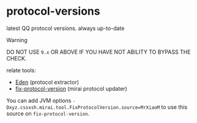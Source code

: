 # protocol-versions
latest QQ protocol versions. always up-to-date

> [!WARNING]
> 
> DO NOT USE `9.x` OR ABOVE IF YOU HAVE NOT ABILITY TO BYPASS THE CHECK.
>

relate tools:
- [Eden](https://github.com/MrXiaoM/Eden) (protocol extractor)
- [fix-protocol-version](https://github.com/cssxsh/fix-protocol-version) (mirai protocol updater)

You can add JVM options `-Dxyz.cssxsh.mirai.tool.FixProtocolVersion.source=MrXiaoM` to use this source on `fix-protocol-version`.
